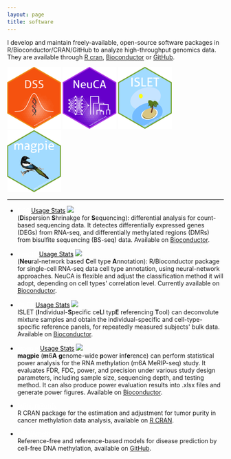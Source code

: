 ```yaml
---
layout: page
title: software
---
```



I develop and maintain freely-available, open-source software packages in R/Bioconductor/CRAN/GitHub to analyze high-throughput genomics 
data. They are available through [R cran](https://cran.r-project.org/), [Bioconductor](https://www.bioconductor.org/) 
or [GitHub](https://github.com/haoharryfeng). 


<p float="left">
  <img src="./assets/pics/DSS_hex.png" width="125" height="144" />
  <img src="./assets/pics/NeuCA_hex.png" width="125" height="144" />
 	<img src="./assets/pics/ISLET_hex.png" width="125" height="144" />
 	 	<img src="./assets/pics/magpie_hex.png" width="125" height="144" />
<!--   		<img src="/img3.png" width="100" /> 	-->
</p>

---------------


- <a style="color: white;" class="btn btn-primary" href="https://bioconductor.org/packages/release/bioc/html/DSS.html">DSS</a> 
  <a style="color: black;" class="btn" href="http://bioconductor.org/packages/stats/bioc/DSS/">Usage Stats</a> 
  <img src="https://bioconductor.org/shields/years-in-bioc/DSS.svg"><br/>
  (**D**ispersion **S**hrinakge for **S**equencing): differential analysis for 
  count-based sequencing data. It detectes differentially expressed genes (DEGs) from RNA-seq, and differentially methylated regions (DMRs) from 
  bisulfite sequencing (BS-seq) data. Available on [Bioconductor](https://bioconductor.org/packages/release/bioc/html/DSS.html).

- <a  style="color: white;" class="btn btn-primary" href="https://bioconductor.org/packages/NeuCA/">NeuCA</a>
  <a style="color: black;" class="btn" href="http://bioconductor.org/packages/stats/bioc/NeuCA/">Usage Stats</a> 
  <img src="https://bioconductor.org/shields/years-in-bioc/NeuCA.svg"><br/>
  (**Neu**ral-network based **C**ell type **A**nnotation): R/Bioconductor package for single-cell RNA-seq data cell type annotation, using neural-network approaches. NeuCA is flexible and adjust the classification method it will adopt, depending on cell types' correlation level. Currently available on [Bioconductor](https://bioconductor.org/packages/NeuCA/). 

- <a  style="color: white;" class="btn btn-primary" href="https://www.bioconductor.org/packages/ISLET/">ISLET</a>
  <a style="color: black;" class="btn" href="http://bioconductor.org/packages/stats/bioc/ISLET/">Usage Stats</a> 
  <img src="https://bioconductor.org/shields/years-in-bioc/ISLET.svg"><br/>
  ISLET (**I**ndividual-**S**pecific ce**L**l typ**E** referencing **T**ool) can deconvolute mixture samples and obtain the individual-specific and cell-type-specific reference panels, for repeatedly measured subjects' bulk data. Available on [Bioconductor](https://www.bioconductor.org/packages/ISLET/).
				       
- <a  style="color: white;" class="btn btn-primary" href="https://www.bioconductor.org/packages/magpie/">magpie</a>
  <a style="color: black;" class="btn" href="http://bioconductor.org/packages/stats/bioc/magpie/">Usage Stats</a> 
  <img src="https://bioconductor.org/shields/years-in-bioc/magpie.svg"><br/>
  **magpie** (**m**6**A** **g**enome-wide **p**ower **i**nf**e**rence) can perform statistical power analysis for the RNA methylation (m6A MeRIP-seq) study. It evaluates FDR, FDC, power, and precision under various study design parameters, including sample size, sequencing depth, and testing method. It can also produce power evaluation results into .xlsx files and generate power figures. Available on [Bioconductor](https://www.bioconductor.org/packages/magpie/).
   				         
- <a  style="color: white;" class="btn btn-primary" href="https://CRAN.R-project.org/package=InfiniumPurify">InfiniumPurify</a><br/> 
  R CRAN package for the estimation and adjustment for tumor purity in cancer methylation data analysis, available on [R CRAN](https://CRAN.R-project.org/package=InfiniumPurify).
		    
- <a  style="color: white;" class="btn btn-primary" href="https://github.com/haoharryfeng/cfDNAmethy">cfDNAmethy</a><br/> 
  Reference-free and reference-based models for disease prediction by cell-free DNA methylation, available on [GitHub](https://github.com/haoharryfeng/cfDNAmethy).

